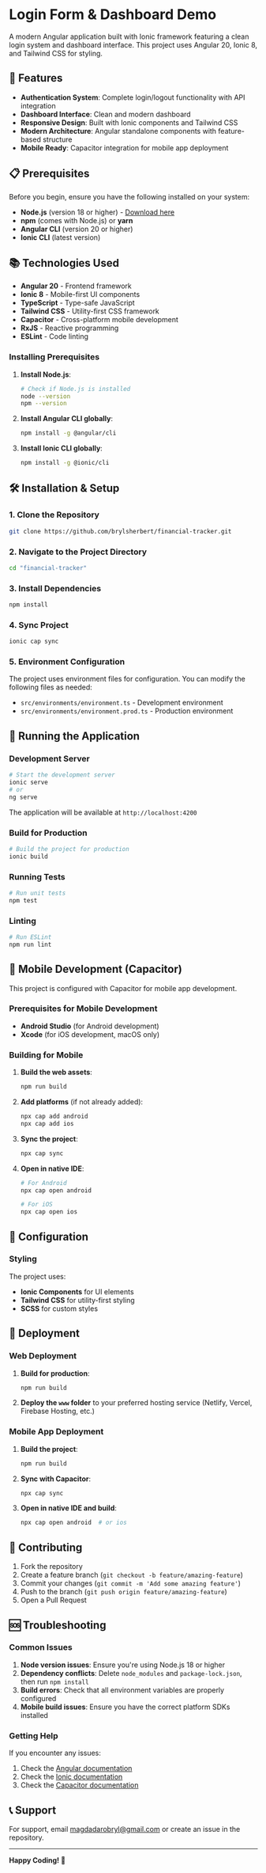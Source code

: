 # Login Form & Dashboard Demo

A modern Angular application built with Ionic framework featuring a clean login system and dashboard interface. This project uses Angular 20, Ionic 8, and Tailwind CSS for styling.

## 🚀 Features

- **Authentication System**: Complete login/logout functionality with API integration
- **Dashboard Interface**: Clean and modern dashboard
- **Responsive Design**: Built with Ionic components and Tailwind CSS
- **Modern Architecture**: Angular standalone components with feature-based structure
- **Mobile Ready**: Capacitor integration for mobile app deployment

## 📋 Prerequisites

Before you begin, ensure you have the following installed on your system:

- **Node.js** (version 18 or higher) - [Download here](https://nodejs.org/)
- **npm** (comes with Node.js) or **yarn**
- **Angular CLI** (version 20 or higher)
- **Ionic CLI** (latest version)

## 📚 Technologies Used

- **Angular 20** - Frontend framework
- **Ionic 8** - Mobile-first UI components
- **TypeScript** - Type-safe JavaScript
- **Tailwind CSS** - Utility-first CSS framework
- **Capacitor** - Cross-platform mobile development
- **RxJS** - Reactive programming
- **ESLint** - Code linting


### Installing Prerequisites

1. **Install Node.js**:
   ```bash
   # Check if Node.js is installed
   node --version
   npm --version
   ```

2. **Install Angular CLI globally**:
   ```bash
   npm install -g @angular/cli
   ```

3. **Install Ionic CLI globally**:
   ```bash
   npm install -g @ionic/cli
   ```

## 🛠️ Installation & Setup

### 1. Clone the Repository

```bash
git clone https://github.com/brylsherbert/financial-tracker.git
```

### 2. Navigate to the Project Directory

```bash
cd "financial-tracker"
```

### 3. Install Dependencies

```bash
npm install
```

### 4. Sync Project

```bash
ionic cap sync
```

### 5. Environment Configuration

The project uses environment files for configuration. You can modify the following files as needed:

- `src/environments/environment.ts` - Development environment
- `src/environments/environment.prod.ts` - Production environment

## 🚀 Running the Application

### Development Server

```bash
# Start the development server
ionic serve
# or
ng serve
```

The application will be available at `http://localhost:4200`

### Build for Production

```bash
# Build the project for production
ionic build
```

### Running Tests

```bash
# Run unit tests
npm test
```

### Linting

```bash
# Run ESLint
npm run lint
```

## 📱 Mobile Development (Capacitor)

This project is configured with Capacitor for mobile app development.

### Prerequisites for Mobile Development

- **Android Studio** (for Android development)
- **Xcode** (for iOS development, macOS only)

### Building for Mobile

1. **Build the web assets**:
   ```bash
   npm run build
   ```

2. **Add platforms** (if not already added):
   ```bash
   npx cap add android
   npx cap add ios
   ```

3. **Sync the project**:
   ```bash
   npx cap sync
   ```

4. **Open in native IDE**:
   ```bash
   # For Android
   npx cap open android
   
   # For iOS
   npx cap open ios
   ```

## 🔧 Configuration

### Styling

The project uses:
- **Ionic Components** for UI elements
- **Tailwind CSS** for utility-first styling
- **SCSS** for custom styles

## 🚀 Deployment

### Web Deployment

1. **Build for production**:
   ```bash
   npm run build
   ```

2. **Deploy the `www` folder** to your preferred hosting service (Netlify, Vercel, Firebase Hosting, etc.)

### Mobile App Deployment

1. **Build the project**:
   ```bash
   npm run build
   ```

2. **Sync with Capacitor**:
   ```bash
   npx cap sync
   ```

3. **Open in native IDE and build**:
   ```bash
   npx cap open android  # or ios
   ```

## 🤝 Contributing

1. Fork the repository
2. Create a feature branch (`git checkout -b feature/amazing-feature`)
3. Commit your changes (`git commit -m 'Add some amazing feature'`)
4. Push to the branch (`git push origin feature/amazing-feature`)
5. Open a Pull Request

## 🆘 Troubleshooting

### Common Issues

1. **Node version issues**: Ensure you're using Node.js 18 or higher
2. **Dependency conflicts**: Delete `node_modules` and `package-lock.json`, then run `npm install`
3. **Build errors**: Check that all environment variables are properly configured
4. **Mobile build issues**: Ensure you have the correct platform SDKs installed

### Getting Help

If you encounter any issues:
1. Check the [Angular documentation](https://angular.io/docs)
2. Check the [Ionic documentation](https://ionicframework.com/docs)
3. Check the [Capacitor documentation](https://capacitorjs.com/docs)

## 📞 Support

For support, email magdadarobryl@gmail.com or create an issue in the repository.

---

**Happy Coding! 🎉**
